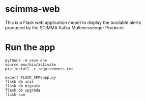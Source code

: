 # scimma-web

This is a Flask web application meant to display the available alerts produced by the SCiMMA Kafka Multimessenger Producer.

# Run the app

```
python3 -m venv env
source env/bin/activate
pip install -r requirements.txt

export FLASK_APP=app.py
flask db init
flask db migrate
flask db upgrade
flask run
```
